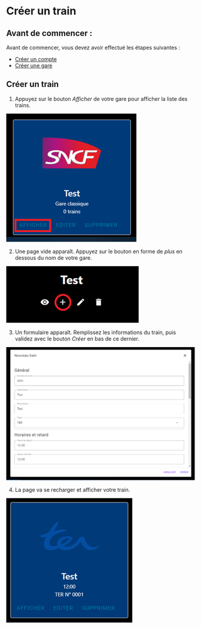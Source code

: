 # Créer un train

## Avant de commencer : 

Avant de commencer, vous devez avoir effectué les étapes suivantes :

* [Créer un compte](create-account#s39inscrire-sur-infogare)
* [Créer une gare](create-gare#créer-une-gare)

## Créer un train

1. Appuyez sur le bouton *Afficher* de votre gare pour afficher la liste des trains.

![Affichage de la gare](./assets/images/create-train/create-train-1.png)

2. Une page vide apparaît. Appuyez sur le bouton en forme de *plus* en dessous du nom de votre gare.

![Page de gare](./assets/images/create-train/create-train-2.png)

3. Un formulaire apparaît. Remplissez les informations du train, puis validez avec le bouton *Créer* en bas de ce dernier.

![Formulaire de création de train](./assets/images/create-train/create-train-3.png)

4. La page va se recharger et afficher votre train.

![Train](./assets/images/create-train/create-train-4.png)